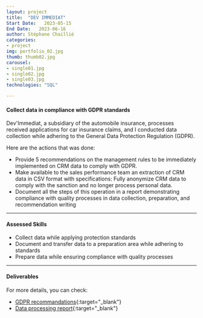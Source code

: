 ```yaml
---
layout: project
title:  "DEV IMMEDIAT"
Start Date:   2023-05-15
End Date:   2023-06-16
author: Stéphane Chaillié
categories:
- project
img: portfolio_02.jpg
thumb: thumb02.jpg
carousel:
- single01.jpg
- single02.jpg
- single03.jpg
technologies: "SQL"

---
```

#### Collect data in compliance with GDPR standards
Dev'Immediat, a subsidiary of the automobile insurance, processes received applications for car insurance claims, and I conducted data collection while adhering to the General Data Protection Regulation (GDPR).

Here are the actions that was done:

- Provide 5 recommendations on the management rules to be immediately implemented on CRM data to comply with GDPR.
- Make available to the sales performance team an extraction of CRM data in CSV format with specifications: Fully anonymize CRM data to comply with the sanction 
  and no longer process personal data.
- Document all the steps of this operation in a report demonstrating compliance with quality processes in data collection, preparation, and recommendation writing

---
#### Assessed Skills
- Collect data while applying protection standards
- Document and transfer data to a preparation area while adhering to standards
- Prepare data while ensuring compliance with quality processes

---
####  Deliverables
For more details, you can check:
- [GDPR recommandations](https://stefch86.github.io/solid-jekyll-BIA/assets/Chaillie_Stephane_1_Recommandations_062023.pdf){:target="_blank"}
- [Data processing report](https://stefch86.github.io/solid-jekyll-BIA/assets/Chaillie_Stephane_3_rapport_062023.pdf){:target="_blank"}
